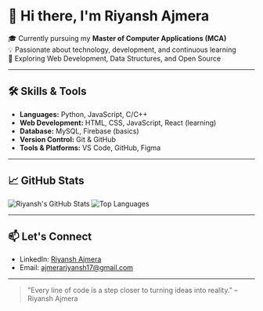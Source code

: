 # 👋 Hi there, I'm Riyansh Ajmera

🎓 Currently pursuing my **Master of Computer Applications (MCA)**  
💡 Passionate about technology, development, and continuous learning  
📌 Exploring Web Development, Data Structures, and Open Source  

---

## 🛠️ Skills & Tools

- **Languages:** Python, JavaScript, C/C++
- **Web Development:** HTML, CSS, JavaScript, React (learning)
- **Database:** MySQL, Firebase (basics)
- **Version Control:** Git & GitHub
- **Tools & Platforms:** VS Code, GitHub, Figma

---

## 📈 GitHub Stats

![Riyansh's GitHub Stats](https://github-readme-stats.vercel.app/api?username=riyanshajmera&show_icons=true&theme=radical)
![Top Languages](https://github-readme-stats.vercel.app/api/top-langs/?username=riyanshajmera&layout=compact&theme=radical)

---

## 📫 Let's Connect

- LinkedIn: [Riyansh Ajmera](https://www.linkedin.com/in/riyansh-ajmera)
- Email: [ajmerariyansh17@gmail.com](mailto:ajmerariyansh17@gmail.com)

---

> "Every line of code is a step closer to turning ideas into reality." – Riyansh Ajmera
